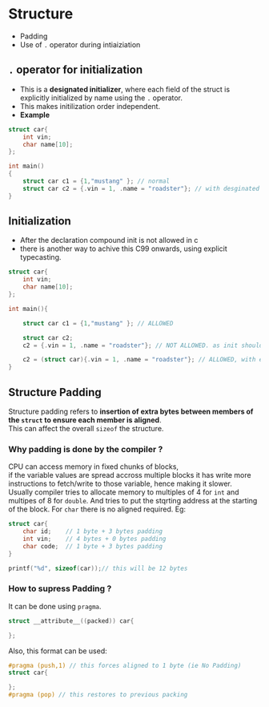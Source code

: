 # Structure
- Padding
- Use of ` . ` operator during intiaiziation

## `.` operator for initialization
- This is a **designated initializer**, where each field of the struct is explicitly initialized by name using the `.` operator.
- This makes initilization order independent.
- **Example**
```c
struct car{
    int vin;
    char name[10];
};

int main()
{
    struct car c1 = {1,"mustang" }; // normal
    struct car c2 = {.vin = 1, .name = "roadster"}; // with desginated initializer.
}
```

## Initialization
- After the declaration compound init is not allowed in c
- there is another way to achive this C99 onwards, using explicit typecasting.
```c
struct car{
    int vin;
    char name[10];
};

int main(){

    struct car c1 = {1,"mustang" }; // ALLOWED

    struct car c2;
    c2 = {.vin = 1, .name = "roadster"}; // NOT ALLOWED. as init should be done in the declaration line itself

    c2 = (struct car){.vin = 1, .name = "roadster"}; // ALLOWED, with explicit typecasting
}
```

## Structure Padding
Structure padding refers to **insertion of extra bytes between members of the `struct` to ensure each member is aligned**.  
This can affect the overall `sizeof` the structure.  

### Why padding is done by the compiler ?
CPU can access memory in fixed chunks of blocks,  
if the variable values are spread accross multiple blocks it has write more instructions to fetch/write to those variable, hence making it slower.  
Usually compiler tries to allocate memory to multiples of 4 for `int` and multipes of 8 for `double`. And tries to put the stqrting address at the starting of the block. For `char` there is no aligned required.
Eg:  
```c
struct car{
    char id;    // 1 byte + 3 bytes padding
    int vin;    // 4 bytes + 0 bytes padding
    char code;  // 1 byte + 3 bytes padding
}

printf("%d", sizeof(car));// this will be 12 bytes
```

### How to supress Padding ?
It can be done using `pragma`.  
```c
struct __attribute__((packed)) car{

};
```
Also, this format can be used:
```c
#pragma (push,1) // this forces aligned to 1 byte (ie No Padding)
struct car{

};
#pragma (pop) // this restores to previous packing
```